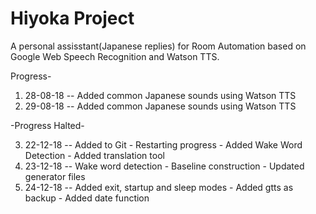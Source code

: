 # Hiyoka Project
A personal assisstant(Japanese replies) for Room Automation based on Google Web Speech Recognition and Watson TTS.

Progress-

1. 28-08-18 -- Added common Japanese sounds using Watson TTS
2. 29-08-18 -- Added common Japanese sounds using Watson TTS

-Progress Halted-

3. 22-12-18 -- Added to Git - Restarting progress - Added Wake Word Detection - Added translation tool
4. 23-12-18 -- Wake word detection - Baseline construction - Updated generator files
5. 24-12-18 -- Added exit, startup and sleep modes - Added gtts as backup - Added date function


